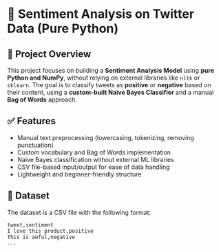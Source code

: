 # 🧠 Sentiment Analysis on Twitter Data (Pure Python)

## 📌 Project Overview

This project focuses on building a **Sentiment Analysis Model** using **pure Python and NumPy**, without relying on external libraries like `nltk` or `sklearn`. The goal is to classify tweets as **positive** or **negative** based on their content, using a **custom-built Naive Bayes Classifier** and a manual **Bag of Words** approach.

## ✅ Features

- Manual text preprocessing (lowercasing, tokenizing, removing punctuation)
- Custom vocabulary and Bag of Words implementation
- Naive Bayes classification without external ML libraries
- CSV file-based input/output for ease of data handling
- Lightweight and beginner-friendly structure

## 📂 Dataset

The dataset is a CSV file with the following format:

```csv
tweet,sentiment
I love this product,positive
This is awful,negative
...
